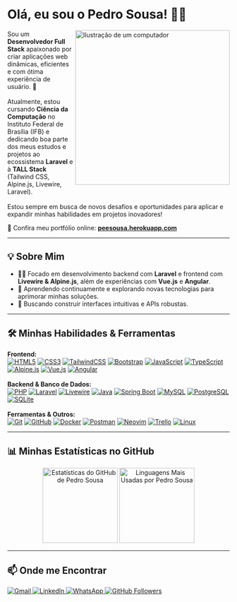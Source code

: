 # Olá, eu sou o Pedro Sousa! 👋🏾

<p align="left">
  <a href="https://github.com/peesousa">
    <img src="https://raw.githubusercontent.com/MicaelliMedeiros/micaellimedeiros/master/image/computer-illustration.png" alt="Ilustração de um computador" width="350px" align="right">
  </a>
  Sou um <strong>Desenvolvedor Full Stack</strong> apaixonado por criar aplicações web dinâmicas, eficientes e com ótima experiência de usuário. 🚀 <br><br>
  Atualmente, estou cursando <strong>Ciência da Computação</strong> no Instituto Federal de Brasília (IFB) e dedicando boa parte dos meus estudos e projetos ao ecossistema <strong>Laravel</strong> e à <strong>TALL Stack</strong> (Tailwind CSS, Alpine.js, Livewire, Laravel).
  <br><br>
  Estou sempre em busca de novos desafios e oportunidades para aplicar e expandir minhas habilidades em projetos inovadores!
</p>

<p align="left">
  💼 Confira meu portfólio online: <strong><a href="https://peesousa-28824bbd3d2a.herokuapp.com/" target="_blank">peesousa.herokuapp.com</a></strong>
</p>

---

## 💡 Sobre Mim

- 👨‍💻 Focado em desenvolvimento backend com **Laravel** e frontend com **Livewire & Alpine.js**, além de experiências com **Vue.js** e **Angular**.
- 🌱 Aprendendo continuamente e explorando novas tecnologias para aprimorar minhas soluções.
- 🎯 Buscando construir interfaces intuitivas e APIs robustas.

---

## 🛠️ Minhas Habilidades & Ferramentas

<p align="left">
  <strong>Frontend:</strong><br>
  <a href="https://developer.mozilla.org/pt-BR/docs/Web/HTML"><img src="https://img.shields.io/badge/HTML5-%23E34F26.svg?logo=html5&logoColor=white" alt="HTML5"></a>
  <a href="https://developer.mozilla.org/pt-BR/docs/Web/CSS"><img src="https://img.shields.io/badge/CSS3-%231572B6.svg?logo=css3&logoColor=white" alt="CSS3"></a>
  <a href="https://tailwindcss.com/"><img src="https://img.shields.io/badge/Tailwind%20CSS-%2338B2AC.svg?logo=tailwind-css&logoColor=white" alt="TailwindCSS"></a>
  <a href="https://getbootstrap.com/"><img src="https://img.shields.io/badge/Bootstrap-%237952B3.svg?logo=bootstrap&logoColor=white" alt="Bootstrap"></a>
  <a href="https://developer.mozilla.org/pt-BR/docs/Web/JavaScript"><img src="https://img.shields.io/badge/JavaScript-%23F7DF1E.svg?logo=javascript&logoColor=black" alt="JavaScript"></a>
  <a href="https://www.typescriptlang.org/"><img src="https://img.shields.io/badge/TypeScript-%233178C6.svg?logo=typescript&logoColor=white" alt="TypeScript"></a>
  <a href="https://alpinejs.dev/"><img src="https://img.shields.io/badge/Alpine.js-%2377C1D2.svg?logo=alpinedotjs&logoColor=white" alt="Alpine.js"></a>
  <a href="https://vuejs.org/"><img src="https://img.shields.io/badge/Vue.js-%234FC08D.svg?logo=vuedotjs&logoColor=white" alt="Vue.js"></a>
  <a href="https://angular.io/"><img src="https://img.shields.io/badge/Angular-%23DD0031.svg?logo=angular&logoColor=white" alt="Angular"></a>
  <br><br>
  <strong>Backend & Banco de Dados:</strong><br>
  <a href="https://www.php.net/"><img src="https://img.shields.io/badge/PHP-%23777BB4.svg?logo=php&logoColor=white" alt="PHP"></a>
  <a href="https://laravel.com/"><img src="https://img.shields.io/badge/Laravel-%23FF2D20.svg?logo=laravel&logoColor=white" alt="Laravel"></a>
  <a href="https://laravel-livewire.com/"><img src="https://img.shields.io/badge/Livewire-%23F7348A.svg?logo=livewire&logoColor=white" alt="Livewire"></a>
  <a href="https://www.java.com/"><img src="https://img.shields.io/badge/Java-%23ED8B00.svg?logo=openjdk&logoColor=white" alt="Java"></a>
  <a href="https://spring.io/projects/spring-boot"><img src="https://img.shields.io/badge/Spring%20Boot-%236DB33F.svg?logo=spring-boot&logoColor=white" alt="Spring Boot"></a>
  <a href="https://www.mysql.com/"><img src="https://img.shields.io/badge/MySQL-%234479A1.svg?logo=mysql&logoColor=white" alt="MySQL"></a>
  <a href="https://www.postgresql.org/"><img src="https://img.shields.io/badge/PostgreSQL-%23316192.svg?logo=postgresql&logoColor=white" alt="PostgreSQL"></a>
  <a href="https://www.sqlite.org/"><img src="https://img.shields.io/badge/SQLite-%2307405E.svg?logo=sqlite&logoColor=white" alt="SQLite"></a>
  <br><br>
  <strong>Ferramentas & Outros:</strong><br>
  <a href="https://git-scm.com/"><img src="https://img.shields.io/badge/Git-%23F05032.svg?logo=git&logoColor=white" alt="Git"></a>
  <a href="https://github.com/"><img src="https://img.shields.io/badge/GitHub-%23121011.svg?logo=github&logoColor=white" alt="GitHub"></a>
  <a href="https://www.docker.com/"><img src="https://img.shields.io/badge/Docker-%232496ED.svg?logo=docker&logoColor=white" alt="Docker"></a>
  <a href="https://www.postman.com/"><img src="https://img.shields.io/badge/Postman-%23FF6C37.svg?logo=postman&logoColor=white" alt="Postman"></a>
  <a href="https://neovim.io/"><img src="https://img.shields.io/badge/Neovim-%2357A143.svg?logo=neovim&logoColor=white" alt="Neovim"></a>
  <a href="https://trello.com/"><img src="https://img.shields.io/badge/Trello-%230052CC.svg?logo=trello&logoColor=white" alt="Trello"></a>
  <a href="https://www.linux.org/"><img src="https://img.shields.io/badge/Linux-%23FCC624.svg?logo=linux&logoColor=black" alt="Linux"></a>
</p>

---

## 📊 Minhas Estatísticas no GitHub

<p align="center">
  <img height="170em" src="https://github-readme-stats.vercel.app/api?username=peesousa&theme=dracula&show_icons=true&count_private=true&include_all_commits=true" alt="Estatísticas do GitHub de Pedro Sousa"/>
  <img height="170em" src="https://github-readme-stats.vercel.app/api/top-langs/?username=peesousa&layout=compact&langs_count=7&theme=dracula" alt="Linguagens Mais Usadas por Pedro Sousa"/>
</p>

---

## 📫 Onde me Encontrar

<p align="left">
  <a href="mailto:pedroeduardo.lsousa@gmail.com" title="Gmail">
    <img src="https://img.shields.io/badge/-Gmail-FF0000?style=flat-square&labelColor=FF0000&logo=gmail&logoColor=white&link=mailto:pedroeduardo.lsousa@gmail.com" alt="Gmail">
  </a>
  <a href="https://www.linkedin.com/in/pedroeduardo-lsousa/" title="LinkedIn">
    <img src="https://img.shields.io/badge/-LinkedIn-0e76a8?style=flat-square&logo=linkedin&logoColor=white&link=https://www.linkedin.com/in/pedroeduardo-lsousa/" alt="LinkedIn">
  </a>
  <a href="https://wa.me/5561999699784" title="WhatsApp">
    <img src="https://img.shields.io/badge/-WhatsApp-25d366?style=flat-square&labelColor=25d366&logo=whatsapp&logoColor=white&link=https://wa.me/5561999699784" alt="WhatsApp">
  </a>
  <a href="https://github.com/peesousa" title="GitHub Profile">
    <img src="https://img.shields.io/github/followers/peesousa?label=Seguir&style=social" alt="GitHub Followers">
  </a>
</p>
